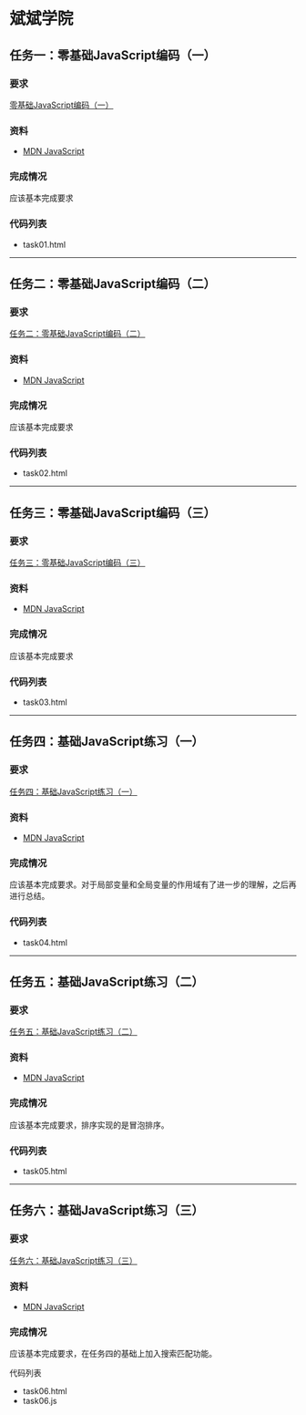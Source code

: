 # 斌斌学院

## 任务一：零基础JavaScript编码（一）

### 要求

[零基础JavaScript编码（一）](http://ife.baidu.com/course/detail/id/93)

### 资料

- [MDN JavaScript](https://developer.mozilla.org/zh-CN/docs/Web/JavaScript)

### 完成情况

应该基本完成要求

### 代码列表

* task01.html


---

## 任务二：零基础JavaScript编码（二）

### 要求

[任务二：零基础JavaScript编码（二）](http://ife.baidu.com/course/detail/id/91)

### 资料

* [MDN JavaScript](https://developer.mozilla.org/zh-CN/docs/Web/JavaScript)

### 完成情况

应该基本完成要求

### 代码列表

- task02.html

---

## 任务三：零基础JavaScript编码（三）

### 要求

[任务三：零基础JavaScript编码（三）](http://ife.baidu.com/course/detail/id/98)

### 资料

- [MDN JavaScript](https://developer.mozilla.org/zh-CN/docs/Web/JavaScript)

### 完成情况

应该基本完成要求

### 代码列表

- task03.html

---

## 任务四：基础JavaScript练习（一）

### 要求

[任务四：基础JavaScript练习（一）](http://ife.baidu.com/course/detail/id/103)

### 资料

- [MDN JavaScript](https://developer.mozilla.org/zh-CN/docs/Web/JavaScript)

### 完成情况

应该基本完成要求。对于局部变量和全局变量的作用域有了进一步的理解，之后再进行总结。

### 代码列表

- task04.html

---

## 任务五：基础JavaScript练习（二）

### 要求

[任务五：基础JavaScript练习（二）](http://ife.baidu.com/course/detail/id/105)

### 资料

- [MDN JavaScript](https://developer.mozilla.org/zh-CN/docs/Web/JavaScript)

### 完成情况

应该基本完成要求，排序实现的是冒泡排序。

### 代码列表

* task05.html

---

## 任务六：基础JavaScript练习（三）

### 要求

[任务六：基础JavaScript练习（三）](http://ife.baidu.com/course/detail/id/107)

### 资料

* [MDN JavaScript](https://developer.mozilla.org/zh-CN/docs/Web/JavaScript)

### 完成情况

应该基本完成要求，在任务四的基础上加入搜索匹配功能。

代码列表

* task06.html
* task06.js